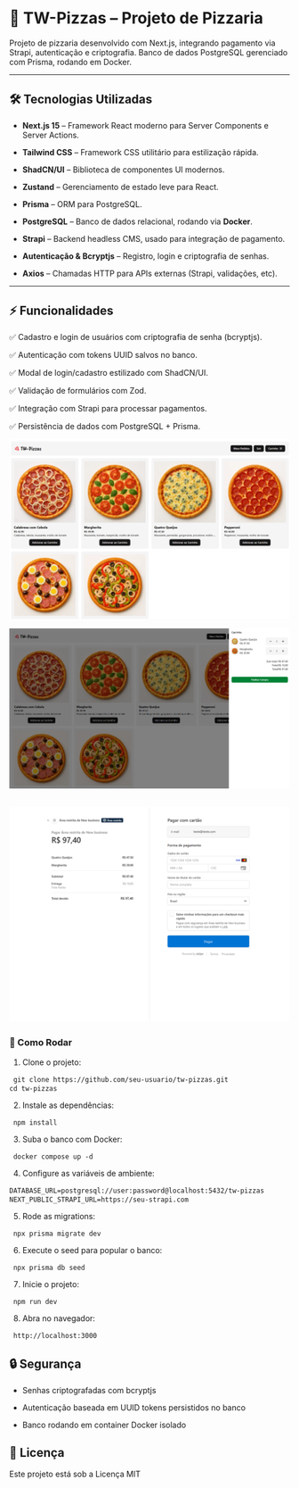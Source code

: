 # 🍕 TW-Pizzas – Projeto de Pizzaria

Projeto de pizzaria desenvolvido com Next.js, integrando pagamento via Strapi, autenticação e criptografia. Banco de dados PostgreSQL gerenciado com Prisma, rodando em Docker.

---
## 🛠 Tecnologias Utilizadas

- **Next.js 15** – Framework React moderno para Server Components e Server Actions.

- **Tailwind CSS** – Framework CSS utilitário para estilização rápida.

- **ShadCN/UI** – Biblioteca de componentes UI modernos.

- **Zustand** – Gerenciamento de estado leve para React.
- **Prisma** – ORM para PostgreSQL.

- **PostgreSQL** – Banco de dados relacional, rodando via **Docker**.

- **Strapi** – Backend headless CMS, usado para integração de pagamento.

- **Autenticação & Bcryptjs** – Registro, login e criptografia de senhas.

- **Axios** – Chamadas HTTP para APIs externas (Strapi, validações, etc).

---
## ⚡ Funcionalidades

✅ Cadastro e login de usuários com criptografia de senha (bcryptjs).

✅ Autenticação com tokens UUID salvos no banco.

✅ Modal de login/cadastro estilizado com ShadCN/UI.

✅ Validação de formulários com Zod.

✅ Integração com Strapi para processar pagamentos.

✅ Persistência de dados com PostgreSQL + Prisma.



![tela inicial](image.png)



![carrinho](image-1.png)



![tela finalizar compra com stripe](image-2.png)
---

### 🚀 Como Rodar

1. Clone o projeto:
```
 git clone https://github.com/seu-usuario/tw-pizzas.git
cd tw-pizzas
```

2. Instale as dependências:
```
 npm install
```

3. Suba o banco com Docker:
```
 docker compose up -d
```
4. Configure as variáveis de ambiente:
```
DATABASE_URL=postgresql://user:password@localhost:5432/tw-pizzas
NEXT_PUBLIC_STRAPI_URL=https://seu-strapi.com
```

5. Rode as migrations:
```
 npx prisma migrate dev
```

6. Execute o seed para popular o banco:
```
 npx prisma db seed
```

7. Inicie o projeto:
```
 npm run dev
```
8. Abra no navegador:
```
 http://localhost:3000
```

## 🔒 Segurança

- Senhas criptografadas com bcryptjs

- Autenticação baseada em UUID tokens persistidos no banco

- Banco rodando em container Docker isolado

## 📌 Licença

Este projeto está sob a Licença MIT
